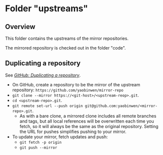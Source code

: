 # Folder "upstreams"

## Overview

This folder contains the upstreams of the mirror repositories.

The mirrored repository is checked out in the folder "code".

## Duplicating a repository

See [_GitHub: Duplicating a repository_](https://docs.github.com/en/repositories/creating-and-managing-repositories/duplicating-a-repository).

- On GitHub, create a repository to be the mirror of the upstream repository: `https://github.com/yaobinwen/mirror-repo`
- `git clone --mirror https://<git-host>/<upstream-reop>.git`.
- `cd <upstream-repo>.git`.
- `git remote set-url --push origin git@github.com:yaobinwen/<mirror-repo>.git`.
  - As with a bare clone, a mirrored clone includes all remote branches and tags, but all local references will be overwritten each time you fetch, so it will always be the same as the original repository. Setting the URL for pushes simplifies pushing to your mirror.
- To update your mirror, fetch updates and push:
  - `git fetch -p origin`
  - `git push --mirror`

